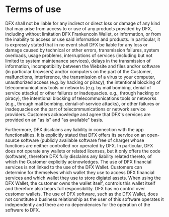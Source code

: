 # Terms of use

DFX shall not be liable for any indirect or direct loss or damage of any kind that may arise from access to or use of any products provided by DFX, including without limitation DFX Frankencoin Wallet, or information, or from the inability to access or use said information and products. In particular, it is expressly stated that in no event shall DFX be liable for any loss or damage caused by technical or other errors, transmission failures, system overloads, usage problems, interruptions of services (including but not limited to system maintenance services), delays in the transmission of information, incompatibility between the Website and files and/or software (in particular browsers) and/or computers on the part of the Customer, malfunctions, interference, the transmission of a virus to your computer, unauthorized access (e.g. by hacking or piracy), the intentional blocking of telecommunications tools or networks (e.g. by mail bombing, denial of service attacks) or other failures or inadequacies. e.g., through hacking or piracy), the intentional blocking of telecommunications tools or networks (e.g., through mail bombing, denial-of-service attacks), or other failures or inadequacies on the part of telecommunications or network service providers. Customers acknowledge and agree that DFX's services are provided on an "as is" and "as available" basis.

Furthermore, DFX disclaims any liability in connection with the app functionalities. It is explicitly stated that DFX offers its service on an open-source software (publicly available software free of charge) whose functions are neither controlled nor operated by DFX. In particular, DFX does not operate any wallets or related licenses, but it only offers the code (software), therefore DFX fully disclaims any liability related thereto, of which the Customer explicitly acknowledges. The use of DFX financial services is not linked to the use of the DFX Wallet. Customers can determine for themselves which wallet they use to access DFX financial services and which wallet they use to store digiatel assets. When using the DFX Wallet, the customer owns the wallet itself, controls this wallet itself and therefore also bears full responsibility. DFX has no control over customer wallets. The use of DFX software, such as the DFX Wallet, does not constitute a business relationship as the user of this software operates it independently and there are no dependencies for the operation of the software to DFX.
